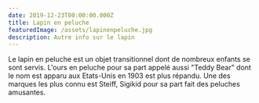 ```yaml
---
date: 2019-12-23T00:00:00.000Z
title: Lapin en peluche
featuredImage: /assets/lapinenpeluche.jpg
description: Autre info sur le lapin
---
```


Le lapin en peluche est un objet transitionnel dont de nombreux enfants se sont servis.
L'ours en peluche pour sa part appelé aussi "Teddy Bear" dont le nom est apparu aux Etats-Unis en 1903 est plus répandu.
Une des marques les plus connu est Steiff, Sigikid pour sa part fait des peluches amusantes.
